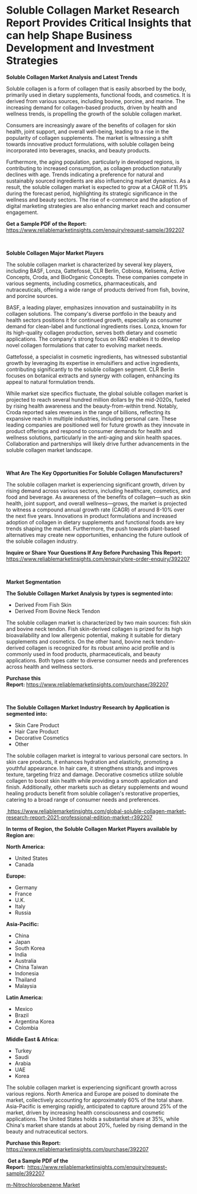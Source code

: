 <p><h1>Soluble Collagen Market Research Report Provides Critical Insights that can help Shape Business Development and Investment Strategies</h1></p><p><strong>Soluble Collagen Market Analysis and Latest Trends</strong></p>
<p><p>Soluble collagen is a form of collagen that is easily absorbed by the body, primarily used in dietary supplements, functional foods, and cosmetics. It is derived from various sources, including bovine, porcine, and marine. The increasing demand for collagen-based products, driven by health and wellness trends, is propelling the growth of the soluble collagen market. </p><p>Consumers are increasingly aware of the benefits of collagen for skin health, joint support, and overall well-being, leading to a rise in the popularity of collagen supplements. The market is witnessing a shift towards innovative product formulations, with soluble collagen being incorporated into beverages, snacks, and beauty products.</p><p>Furthermore, the aging population, particularly in developed regions, is contributing to increased consumption, as collagen production naturally declines with age. Trends indicating a preference for natural and sustainably sourced ingredients are also influencing market dynamics. As a result, the soluble collagen market is expected to grow at a CAGR of 11.9% during the forecast period, highlighting its strategic significance in the wellness and beauty sectors. The rise of e-commerce and the adoption of digital marketing strategies are also enhancing market reach and consumer engagement.</p></p>
<p><strong>Get a Sample PDF of the Report:&nbsp;</strong> <a href="https://www.reliablemarketinsights.com/enquiry/request-sample/392207?utm_campaign=1937&utm_medium=2&utm_source=Github&utm_content=ia&utm_term=29032025&utm_id=soluble-collagen">https://www.reliablemarketinsights.com/enquiry/request-sample/392207</a></p>
<p>&nbsp;</p>
<p><strong>Soluble Collagen Major Market Players</strong></p>
<p><p>The soluble collagen market is characterized by several key players, including BASF, Lonza, Gattefossé, CLR Berlin, Cobiosa, Kelisema, Active Concepts, Croda, and BioOrganic Concepts. These companies compete in various segments, including cosmetics, pharmaceuticals, and nutraceuticals, offering a wide range of products derived from fish, bovine, and porcine sources.</p><p>BASF, a leading player, emphasizes innovation and sustainability in its collagen solutions. The company's diverse portfolio in the beauty and health sectors positions it for continued growth, especially as consumer demand for clean-label and functional ingredients rises. Lonza, known for its high-quality collagen production, serves both dietary and cosmetic applications. The company's strong focus on R&D enables it to develop novel collagen formulations that cater to evolving market needs.</p><p>Gattefossé, a specialist in cosmetic ingredients, has witnessed substantial growth by leveraging its expertise in emulsifiers and active ingredients, contributing significantly to the soluble collagen segment. CLR Berlin focuses on botanical extracts and synergy with collagen, enhancing its appeal to natural formulation trends.</p><p>While market size specifics fluctuate, the global soluble collagen market is projected to reach several hundred million dollars by the mid-2020s, fueled by rising health awareness and the beauty-from-within trend. Notably, Croda reported sales revenues in the range of billions, reflecting its expansive reach in multiple industries, including personal care. These leading companies are positioned well for future growth as they innovate in product offerings and respond to consumer demands for health and wellness solutions, particularly in the anti-aging and skin health spaces. Collaboration and partnerships will likely drive further advancements in the soluble collagen market landscape.</p></p>
<p>&nbsp;</p>
<p><strong>What Are The Key Opportunities For Soluble Collagen Manufacturers?</strong></p>
<p><p>The soluble collagen market is experiencing significant growth, driven by rising demand across various sectors, including healthcare, cosmetics, and food and beverage. As awareness of the benefits of collagen—such as skin health, joint support, and overall wellness—grows, the market is projected to witness a compound annual growth rate (CAGR) of around 8-10% over the next five years. Innovations in product formulations and increased adoption of collagen in dietary supplements and functional foods are key trends shaping the market. Furthermore, the push towards plant-based alternatives may create new opportunities, enhancing the future outlook of the soluble collagen industry.</p></p>
<p><strong>Inquire or Share Your Questions If Any Before Purchasing This Report:</strong> <a href="https://www.reliablemarketinsights.com/enquiry/pre-order-enquiry/392207?utm_campaign=1937&utm_medium=2&utm_source=Github&utm_content=ia&utm_term=29032025&utm_id=soluble-collagen">https://www.reliablemarketinsights.com/enquiry/pre-order-enquiry/392207</a></p>
<p>&nbsp;</p>
<p><strong>Market Segmentation</strong></p>
<p><strong>The Soluble Collagen Market Analysis by types is segmented into:</strong></p>
<p><ul><li>Derived From Fish Skin</li><li>Derived From Bovine Neck Tendon</li></ul></p>
<p><p>The soluble collagen market is characterized by two main sources: fish skin and bovine neck tendon. Fish skin-derived collagen is prized for its high bioavailability and low allergenic potential, making it suitable for dietary supplements and cosmetics. On the other hand, bovine neck tendon-derived collagen is recognized for its robust amino acid profile and is commonly used in food products, pharmaceuticals, and beauty applications. Both types cater to diverse consumer needs and preferences across health and wellness sectors.</p></p>
<p><strong>Purchase this Report:&nbsp;</strong><a href="https://www.reliablemarketinsights.com/purchase/392207?utm_campaign=1937&utm_medium=2&utm_source=Github&utm_content=ia&utm_term=29032025&utm_id=soluble-collagen">https://www.reliablemarketinsights.com/purchase/392207</a></p>
<p>&nbsp;</p>
<p><strong>The Soluble Collagen Market Industry Research by Application is segmented into:</strong></p>
<p><ul><li>Skin Care Product</li><li>Hair Care Product</li><li>Decorative Cosmetics</li><li>Other</li></ul></p>
<p><p>The soluble collagen market is integral to various personal care sectors. In skin care products, it enhances hydration and elasticity, promoting a youthful appearance. In hair care, it strengthens strands and improves texture, targeting frizz and damage. Decorative cosmetics utilize soluble collagen to boost skin health while providing a smooth application and finish. Additionally, other markets such as dietary supplements and wound healing products benefit from soluble collagen's restorative properties, catering to a broad range of consumer needs and preferences.</p></p>
<p><a href="https://www.reliablemarketinsights.com/global-soluble-collagen-market-research-report-2021-professional-edition-market-r392207?utm_campaign=1937&utm_medium=2&utm_source=Github&utm_content=ia&utm_term=29032025&utm_id=soluble-collagen">&nbsp;https://www.reliablemarketinsights.com/global-soluble-collagen-market-research-report-2021-professional-edition-market-r392207</a></p>
<p><strong>In terms of Region, the Soluble Collagen Market Players available by Region are:</strong></p>
<p>
    <p> <strong> North America: </strong>
        <ul>
            <li>United States</li>
            <li>Canada</li>
        </ul>
        </p> 
    <p> <strong> Europe: </strong>
        <ul>
            <li>Germany</li>
            <li>France</li>
            <li>U.K.</li>
            <li>Italy</li>
            <li>Russia</li>
        </ul>
        </p> 
    <p> <strong> Asia-Pacific: </strong>
        <ul>
            <li>China</li>
            <li>Japan</li>
            <li>South Korea</li>
            <li>India</li>
            <li>Australia</li>
            <li>China Taiwan</li>
            <li>Indonesia</li>
            <li>Thailand</li>
            <li>Malaysia</li>
        </ul>
        </p> 
    <p> <strong> Latin America: </strong>
        <ul>
            <li>Mexico</li>
            <li>Brazil</li>
            <li>Argentina Korea</li>
            <li>Colombia</li>
        </ul>
        </p> 
    <p> <strong> Middle East & Africa: </strong>
        <ul>
            <li>Turkey</li>
            <li>Saudi</li>
            <li>Arabia</li>
            <li>UAE</li>
            <li>Korea</li>
        </ul>
    </p>
    </p>
<p><p>The soluble collagen market is experiencing significant growth across various regions. North America and Europe are poised to dominate the market, collectively accounting for approximately 60% of the total share. Asia-Pacific is emerging rapidly, anticipated to capture around 25% of the market, driven by increasing health consciousness and cosmetic applications. The United States holds a substantial share at 35%, while China's market share stands at about 20%, fueled by rising demand in the beauty and nutraceutical sectors.</p></p>
<p><strong>Purchase this Report: </strong><a href="https://www.reliablemarketinsights.com/purchase/392207?utm_campaign=1937&utm_medium=2&utm_source=Github&utm_content=ia&utm_term=29032025&utm_id=soluble-collagen">https://www.reliablemarketinsights.com/purchase/392207</a></p>
<p>&nbsp;<strong>Get a Sample PDF of the Report:&nbsp;&nbsp;</strong><a href="https://www.reliablemarketinsights.com/enquiry/request-sample/392207?utm_campaign=1937&utm_medium=2&utm_source=Github&utm_content=ia&utm_term=29032025&utm_id=soluble-collagen">https://www.reliablemarketinsights.com/enquiry/request-sample/392207</a></p>
<p><strong></strong></p>
<p><p><a href="https://github.com/bmorecock/Market-Research-Report-List-6/blob/main/m-nitrochlorobenzene-market.md?utm_campaign=1937&utm_medium=2&utm_source=Github&utm_content=ia&utm_term=29032025&utm_id=soluble-collagen">m-Nitrochlorobenzene Market</a></p></p>